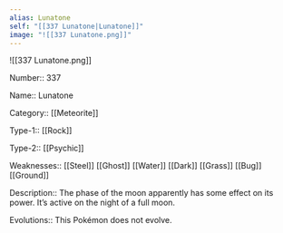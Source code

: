 ```yaml
---
alias: Lunatone
self: "[[337 Lunatone|Lunatone]]"
image: "![[337 Lunatone.png]]"
---
```


![[337 Lunatone.png]]


Number:: 337

Name:: Lunatone

Category:: [[Meteorite]]

Type-1:: [[Rock]]

Type-2:: [[Psychic]]

Weaknesses:: [[Steel]] [[Ghost]] [[Water]] [[Dark]] [[Grass]] [[Bug]] [[Ground]]

Description:: The phase of the moon apparently has some effect on its power. It’s active on the night of a full moon.

Evolutions:: This Pokémon does not evolve.
